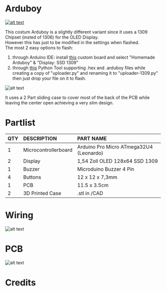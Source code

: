 # Arduboy

[![alt text](https://abload.de/img/front_cutxnk1e.jpg)](https://youtu.be/uTpxRrAvrZU)

This costum Arduboy is a slightly different variant since it uses a 1309 Chipset (insted of 1306) for the OLED Display. <br>
However this has just to be modified in the settings when flashed. <br>
The most 2 easy options to flash: <br>
1. through Arduino IDE: install [this](https://github.com/MrBlinky/Arduboy-homemade-package) custom board and select "Homemade Arduboy" & "Display: SSD 1309" <br>
2. through  [this](https://github.com/MrBlinky/Arduboy-Python-Utilities) Python Tool supporting .hex and .arduboy files while creating a copy of "uploader.py" and renaming it to "uploader-1309.py" then just drop your file on it to flash. <br>

![alt text](https://abload.de/img/side_cutdvkzq.jpg)

It uses a 2 Part sliding case to cover most of the back of the PCB while leaving the center open achieving a very slim design.

# Partlist
 
|QTY|	DESCRIPTION	|PART NAME|
| :---   | :---   | :---   |
|1|	Microcontrollerboard|	Arduino Pro Micro ATmega32U4 (Leonardo)|
|2|	Display|	1,54 Zoll OLED 128x64 SSD 1309|
|1|	Buzzer|	Microduino Buzzer 4 Pin|
|4|	Buttons|	12 x 12 x 7,3mm|
|1|	PCB|	11.5 x 3.5cm|
|2|	3D Printed Case|	.stl in /CAD|

# Wiring
![alt text](https://abload.de/img/wireing_y2jv9.png)

# PCB
![alt text]()

# Credits

